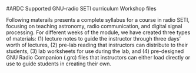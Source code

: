 #ARDC Supported GNU-radio SETI curriculum Workshop files

Following materails presents a complete syllabus for a course in radio SETI, focusing on teaching astronomy, radio communication, and digital signal processing. For different weeks of the module, we have created three types of materials: (1) lecture notes to guide the instructor through three days’ worth of lectures, (2) pre-lab reading that instructors can distribute to their students, (3) lab worksheets for use during the lab, and (4) pre-designed GNU Radio Companion (.grc) files that instructors can either load directly or use to guide students in creating their own. 
